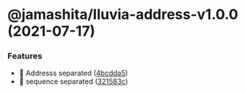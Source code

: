 # @jamashita/lluvia-address-v1.0.0 (2021-07-17)


### Features

* 🎸 Addresss separated ([4bcdda5](https://github.com/jamashita/lluvia/commit/4bcdda55083385c299398b278c722c7bcb7bd858))
* 🎸 sequence separated ([321583c](https://github.com/jamashita/lluvia/commit/321583c208abad1defd2dae46af91531c7f143ef))
